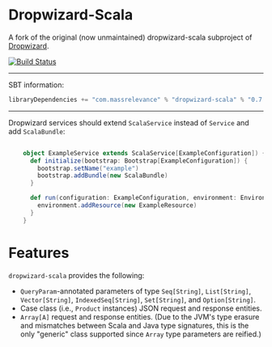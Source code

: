 Dropwizard-Scala
================

A fork of the original (now unmaintained) dropwizard-scala subproject of [Dropwizard](https://github.com/codahale/dropwizard).

[![Build Status](https://travis-ci.org/bretthoerner/dropwizard-scala.png)](https://travis-ci.org/bretthoerner/dropwizard-scala)

***

SBT information:

```scala
libraryDependencies += "com.massrelevance" % "dropwizard-scala" % "0.7.0-rc1"
```

***

Dropwizard services should extend `ScalaService` instead of `Service`
and add `ScalaBundle`:

```scala

    object ExampleService extends ScalaService[ExampleConfiguration]) {
      def initialize(bootstrap: Bootstrap[ExampleConfiguration]) {
        bootstrap.setName("example")
        bootstrap.addBundle(new ScalaBundle)
      }

      def run(configuration: ExampleConfiguration, environment: Environment) {
        environment.addResource(new ExampleResource)
      }
    }
```

Features
========

`dropwizard-scala` provides the following:

* `QueryParam`-annotated parameters of type `Seq[String]`, `List[String]`, `Vector[String]`,
  `IndexedSeq[String]`, `Set[String]`, and `Option[String]`.
* Case class (i.e., `Product` instances) JSON request and response entities.
* `Array[A]` request and response entities. (Due to the JVM's type erasure and mismatches between
  Scala and Java type signatures, this is the only "generic" class supported since `Array` type
  parameters are reified.)
